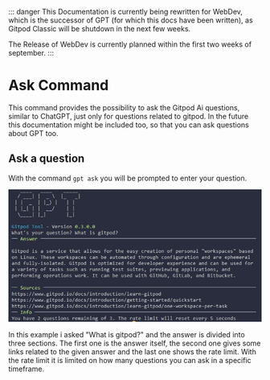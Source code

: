 ::: danger
This Documentation is currently being rewritten for WebDev, which is the successor of GPT (for which this docs have been written), as Gitpod Classic will be shutdown in the next few weeks.

The Release of WebDev is currently planned within the first two weeks of september.
:::

# Ask Command <Badge type="info" text="since v0.4.0" />

This command provides the possibility to ask the Gitpod Ai questions, similar to ChatGPT, just only for questions related to gitpod. In the future this documentation might be included too, so that you can ask questions about GPT too.

## Ask a question <Badge type="info" text="since v0.4.0" />
With the command `gpt ask` you will be prompted to enter your question.

![GPT ask](./../../../assets/images/gpt_ask.jpg)

In this example i asked "What is gitpod?" and the answer is divided into three sections. The first one is the answer itself, the second one gives some links related to the given answer and the last one shows the rate limit. With the rate limit it is limited on how many questions you can ask in a specific timeframe.
